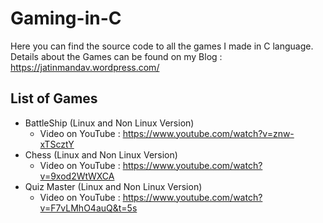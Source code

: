 # Gaming-in-C

Here you can find the source code to all the games I made in C language.
Details about the Games can be found on my Blog : https://jatinmandav.wordpress.com/

## List of Games
- BattleShip (Linux and Non Linux Version)
  - Video on YouTube : https://www.youtube.com/watch?v=znw-xTScztY
- Chess (Linux and Non Linux Version)
  - Video on YouTube : https://www.youtube.com/watch?v=9xod2WtWXCA
- Quiz Master (Linux and Non Linux Version)
  - Video on YouTube : https://www.youtube.com/watch?v=F7vLMhO4auQ&t=5s
